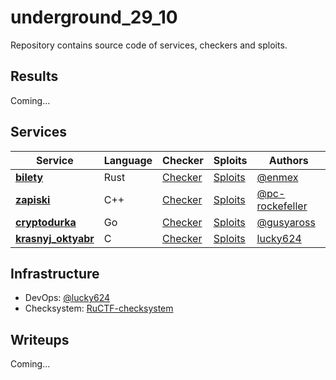 # underground_29_10
Repository contains source code of services, checkers and sploits.

## Results

Coming...


## Services

| Service | Language | Checker | Sploits | Authors |
|---------|----------|---------|---------|---------|
| **[bilety](services/bilety/)** | Rust | [Checker](checkers/bilety/) | [Sploits](sploits/bilety/) | [@enmex](https://github.com/enmex) |
| **[zapiski](services/zapiski/)** | C++ | [Checker](checkers/zapiski/) | [Sploits](sploits/zapiski/) | [@pc-rockefeller](https://github.com/pc-rockefeller) |
| **[cryptodurka](services/cryptodurka/)** | Go | [Checker](checkers/cryptodurka/) | [Sploits](sploits/cryptodurka/) | [@gusyaross](https://github.com/gusyaross) |
| **[krasnyj_oktyabr](services/krasnyj_oktyabr/)** | C | [Checker](checkers/krasnyj_oktyabr/) | [Sploits](sploits/krasnyj_oktyabr/) | [lucky624](https://github.com/lucky624) |


## Infrastructure

- DevOps: [@lucky624](https://github.com/lucky624)
- Checksystem: [RuCTF-checksystem](https://github.com/HackerDom/checksystem)


## Writeups

Coming...
